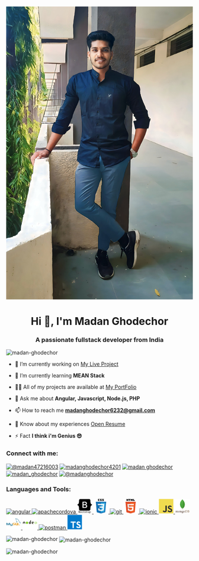 ![logo height="500px"](https://github.com/Madan-ghodechor/Madan-ghodechor/blob/main/IMG_20230927_143852.jpg)
<h1 align="center">Hi 👋, I'm Madan Ghodechor</h1>
<h3 align="center">A passionate fullstack developer from India</h3>

<p align="left"> <img src="https://komarev.com/ghpvc/?username=madan-ghodechor&label=Profile%20views&color=0e75b6&style=flat" alt="madan-ghodechor" /> </p>



- 🔭 I’m currently working on [My Live Project](https://cdr-comp.netlify.app/)

- 🌱 I’m currently learning **MEAN Stack**

- 👨‍💻 All of my projects are available at [My PortFolio](https://madan-ghodechor-portfolio.netlify.app/)

- 💬 Ask me about **Angular, Javascript, Node.js, PHP**

- 📫 How to reach me **madanghodechor6232@gmail.com**

- 📄 Know about my experiences [Open Resume](https://drive.google.com/file/d/1KMokiyJ5sr2SxCZ-8p2_3NKaMnlK4l3J/view?usp=sharing)

- ⚡ Fact **I think i'm Genius 😎**

<h3 align="left">Connect with me:</h3>
<p align="left">
<a href="https://twitter.com/@madan47216003" target="blank"><img align="center" src="https://raw.githubusercontent.com/rahuldkjain/github-profile-readme-generator/master/src/images/icons/Social/twitter.svg" alt="@madan47216003" height="30" width="40" /></a>
<a href="https://linkedin.com/in/madanghodechor4201" target="blank"><img align="center" src="https://raw.githubusercontent.com/rahuldkjain/github-profile-readme-generator/master/src/images/icons/Social/linked-in-alt.svg" alt="madanghodechor4201" height="30" width="40" /></a>
<a href="https://fb.com/madan ghodechor" target="blank"><img align="center" src="https://raw.githubusercontent.com/rahuldkjain/github-profile-readme-generator/master/src/images/icons/Social/facebook.svg" alt="madan ghodechor" height="30" width="40" /></a>
<a href="https://instagram.com/madan_ghodechor" target="blank"><img align="center" src="https://raw.githubusercontent.com/rahuldkjain/github-profile-readme-generator/master/src/images/icons/Social/instagram.svg" alt="madan_ghodechor" height="30" width="40" /></a>
<a href="https://www.youtube.com/c/madanghodechor" target="blank"><img align="center" src="https://raw.githubusercontent.com/rahuldkjain/github-profile-readme-generator/master/src/images/icons/Social/youtube.svg" alt="@madanghodechor" height="30" width="40" /></a>
</p>

<h3 align="left">Languages and Tools:</h3>
<p align="left">
  <a href="https://angular.io" target="_blank" rel="noreferrer"> <img src="https://angular.io/assets/images/logos/angular/angular.svg" alt="angular" width="40" height="40"/> </a>
  <a href="https://cordova.apache.org/" target="_blank" rel="noreferrer"> <img src="https://www.vectorlogo.zone/logos/apache_cordova/apache_cordova-icon.svg" alt="apachecordova" width="40" height="40"/> </a>
  <a href="https://getbootstrap.com" target="_blank" rel="noreferrer"> <img src="https://raw.githubusercontent.com/devicons/devicon/master/icons/bootstrap/bootstrap-plain-wordmark.svg" alt="bootstrap" width="40" height="40"/> </a> 
  <a href="https://www.w3schools.com/css/" target="_blank" rel="noreferrer"> <img src="https://raw.githubusercontent.com/devicons/devicon/master/icons/css3/css3-original-wordmark.svg" alt="css3" width="40" height="40"/>
  </a>   <a href="https://git-scm.com/" target="_blank" rel="noreferrer"> <img src="https://www.vectorlogo.zone/logos/git-scm/git-scm-icon.svg" alt="git" width="40" height="40"/> </a>
  <a href="https://www.w3.org/html/" target="_blank" rel="noreferrer"> <img src="https://raw.githubusercontent.com/devicons/devicon/master/icons/html5/html5-original-wordmark.svg" alt="html5" width="40" height="40"/> </a> 
  <a href="https://ionicframework.com" target="_blank" rel="noreferrer"> <img src="https://upload.wikimedia.org/wikipedia/commons/d/d1/Ionic_Logo.svg" alt="ionic" width="40" height="40"/> </a>
  <a href="https://developer.mozilla.org/en-US/docs/Web/JavaScript" target="_blank" rel="noreferrer"> <img src="https://raw.githubusercontent.com/devicons/devicon/master/icons/javascript/javascript-original.svg" alt="javascript" width="40" height="40"/> </a> 
  <a href="https://www.mongodb.com/" target="_blank" rel="noreferrer"> <img src="https://raw.githubusercontent.com/devicons/devicon/master/icons/mongodb/mongodb-original-wordmark.svg" alt="mongodb" width="40" height="40"/> </a>
  <a href="https://www.mysql.com/" target="_blank" rel="noreferrer"> <img src="https://raw.githubusercontent.com/devicons/devicon/master/icons/mysql/mysql-original-wordmark.svg" alt="mysql" width="40" height="40"/> </a> 
  <a href="https://nodejs.org" target="_blank" rel="noreferrer"> <img src="https://raw.githubusercontent.com/devicons/devicon/master/icons/nodejs/nodejs-original-wordmark.svg" alt="nodejs" width="40" height="40"/> </a>
  <a href="https://postman.com" target="_blank" rel="noreferrer"> <img src="https://www.vectorlogo.zone/logos/getpostman/getpostman-icon.svg" alt="postman" width="40" height="40"/> </a>
  <a href="https://www.typescriptlang.org/" target="_blank" rel="noreferrer"> <img src="https://raw.githubusercontent.com/devicons/devicon/master/icons/typescript/typescript-original.svg" alt="typescript" width="40" height="40"/> </a>
</p>

<p><img align="left" src="https://github-readme-stats.vercel.app/api/top-langs?username=madan-ghodechor&show_icons=true&locale=en&layout=compact" alt="madan-ghodechor" /></p>

<p>&nbsp;<img align="center" src="https://github-readme-stats.vercel.app/api?username=madan-ghodechor&show_icons=true&locale=en" alt="madan-ghodechor" /></p>

<p><img align="center" src="https://github-readme-streak-stats.herokuapp.com/?user=madan-ghodechor&" alt="madan-ghodechor" /></p>
